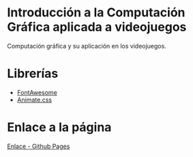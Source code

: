 # Introducción a la Computación Gráfica aplicada a videojuegos

Computación gráfica y su aplicación en los videojuegos.

# Librerías
- [FontAwesome](https://fontawesome.com/)
- [Animate.css](https://animate.style/)

# Enlace a la página

[Enlace - Github Pages](https://jibaru.github.io/introduccion-acg/)